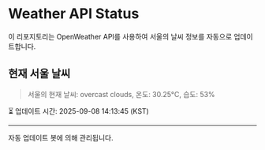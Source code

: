 
# Weather API Status

이 리포지토리는 OpenWeather API를 사용하여 서울의 날씨 정보를 자동으로 업데이트합니다.

## 현재 서울 날씨
> 서울의 현재 날씨: overcast clouds, 온도: 30.25°C, 습도: 53%

⏳ 업데이트 시간: 2025-09-08 14:13:45 (KST)

---
자동 업데이트 봇에 의해 관리됩니다.
